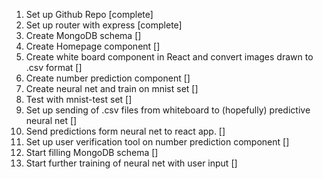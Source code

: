 1. Set up Github Repo [complete]
2. Set up router with express [complete]
3. Create MongoDB schema []
4. Create Homepage component []
5. Create white board component in React and convert images drawn to .csv format []
6. Create number prediction component []
7. Create neural net and train on mnist set []
8. Test with mnist-test set []
9. Set up sending of .csv files from whiteboard to (hopefully) predictive neural net []
9. Send predictions form neural net to react app. []
10. Set up user verification tool on number prediction component []
11. Start filling MongoDB schema []
12. Start further training of neural net with user input []